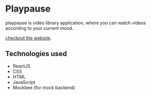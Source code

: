 # Playpause

playpause is video library application, where you can watch videos according to your current mood.

[checkout the website](https://playnpause.netlify.app/).

## Technologies used

- ReactJS
- CSS
- HTML
- JavaScript
- Mockbee (for mock backend)
